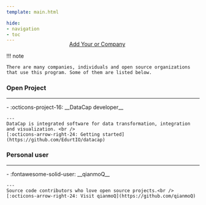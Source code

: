 ```yaml
---
template: main.html

hide:
- navigation
- toc
---
```


<style>
.md-typeset h1 {
  text-align: center;
  font-weight: 1000;
}
</style>

<div class="font-center" style="text-align: center; margin-top: -20px; margin-left: -30px;">
  <a href="https://github.com/EdurtIO/datacap/blob/master/docs/docs/powered_by.md"> <i class="fa fa-plus"> </i> Add Your or Company</a>
</div>

!!! note

    There are many companies, individuals and open source organizations that use this program. Some of them are listed below.

### Open Project

---

<div class="grid cards" markdown>
- :octicons-project-16: __DataCap developer__

    ---
    DataCap is integrated software for data transformation, integration and visualization. <br />
    [:octicons-arrow-right-24: Getting started](https://github.com/EdurtIO/datacap)
</div>

### Personal user

---

<div class="grid cards" markdown>
- :fontawesome-solid-user: __qianmoQ__

    ---
    Source code contributors who love open source projects.<br />
    [:octicons-arrow-right-24: Visit qianmoQ](https://github.com/qianmoQ)
</div>
